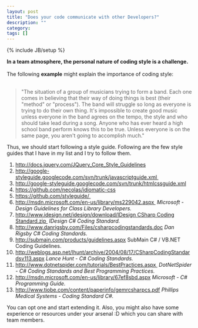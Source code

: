 ```yaml
---
layout: post
title: "Does your code communicate with other Developers?"
description: ""
category: 
tags: []
---
```

{% include JB/setup %}

<b>In a team atmosphere, the personal nature of coding style is a challenge.&nbsp;
</b><br />
<br />
The following <b>example</b>  might explain the importance of coding style:<br />
<br />
<blockquote class="tr_bq">
"The situation of a group of musicians trying to form a band. Each one comes in believing that their way of doing things is best (their "method" or "process"). The band will struggle so long as everyone is trying to do their own thing. It's impossible to create good music unless everyone in the band agrees on the tempo, the style and who should take lead during a song. Anyone who has ever heard a high school band perform knows this to be true. Unless everyone is on the same page, you aren't going to accomplish much."</blockquote>
Thus, we should start following a style guide. Following are the few style guides that I have in my list and I try to follow them.<br />
<div>
<ol>
<li><a href="http://docs.jquery.com/JQuery_Core_Style_Guidelines">http://docs.jquery.com/JQuery_Core_Style_Guidelines</a>&nbsp;</li>
<li><a href="http://google-styleguide.googlecode.com/svn/trunk/javascriptguide.xml" target="_blank">http://google-styleguide.googlecode.com/svn/trunk/javascriptguide.xml&nbsp;</a></li>
<li><a href="http://google-styleguide.googlecode.com/svn/trunk/htmlcssguide.xml">http://google-styleguide.googlecode.com/svn/trunk/htmlcssguide.xml</a></li>
<li><a href="https://github.com/necolas/idiomatic-css">https://github.com/necolas/idiomatic-css</a>&nbsp;</li>
<li><a href="https://github.com/styleguide/" target="_blank">https://github.com/styleguide/&nbsp;</a></li>
<li><a href="http://msdn.microsoft.com/en-us/library/ms229042.aspx" target="_blank">http://msdn.microsoft.com/en-us/library/ms229042.aspx&nbsp;</a>&nbsp;<i>Microsoft - Design Guidelines for Class Library Developers.</i></li>
<li><a href="http://www.idesign.net/idesign/download/IDesign%20CSharp%20Coding%20Standard.zip" target="_blank">http://www.idesign.net/idesign/download/IDesign CSharp Coding Standard.zip&nbsp;</a>&nbsp;<i>IDesign C# Coding Standard.</i></li>
<li><a href="http://www.danrigsby.com/Files/csharpcodingstandards.doc">http://www.danrigsby.com/Files/csharpcodingstandards.doc</a>&nbsp;<i>Dan Rigsby C# Coding Standards.</i></li>
<li><a href="http://submain.com/products/guidelines.aspx">http://submain.com/products/guidelines.aspx</a>&nbsp;SubMain C# / VB.NET Coding Guidelines.</li>
<li><a href="http://weblogs.asp.net/lhunt/archive/2004/08/17/CSharpCodingStandardsv113.aspx">http://weblogs.asp.net/lhunt/archive/2004/08/17/CSharpCodingStandardsv113.aspx</a>&nbsp;<i>Lance Hunt - C# Coding Standards.</i></li>
<li><a href="http://www.dotnetspider.com/tutorials/BestPractices.aspx" target="_blank">http://www.dotnetspider.com/tutorials/BestPractices.aspx&nbsp;</a>&nbsp;<i>DotNetSpider - C# Coding Standards and Best Programming Practices.</i></li>
<li><a href="http://msdn.microsoft.com/en-us/library/67ef8sbd.aspx">http://msdn.microsoft.com/en-us/library/67ef8sbd.aspx</a>&nbsp;<i>Microsoft - C# Programming Guide.</i></li>
<li><a href="http://www.tiobe.com/content/paperinfo/gemrcsharpcs.pdf">http://www.tiobe.com/content/paperinfo/gemrcsharpcs.pdf</a>&nbsp;<i>Phillips Medical Systems - Coding Standard C#.</i></li>
</ol>
You can opt one and start extending it. Also, you might also have some experience or resources under your arsenal :D which you can share with team members.</div>
<script>
$(function(){
alert("sid");

});
</script>